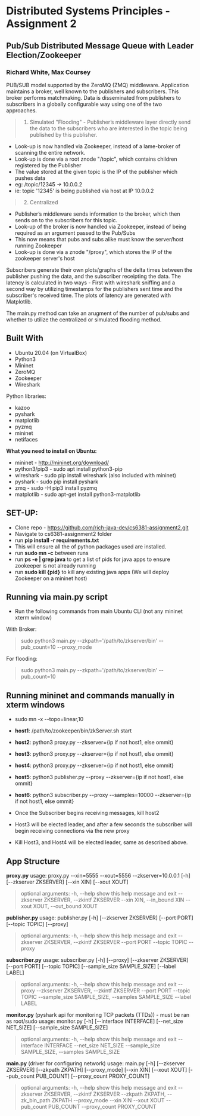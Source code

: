# Distributed Systems Principles - Assignment 2
## Pub/Sub Distributed Message Queue with Leader Election/Zookeeper
### Richard White, Max Coursey 


 PUB/SUB model supported by the ZeroMQ (ZMQ) middleware. Application maintains a broker, well known to the publishers and subscribers. This broker performs matchmaking. Data is disseminated from publishers to subscribers in a globally configurable way using one of the two approaches.

> 1) Simulated "Flooding" - Publisher’s middleware layer directly send the data to the subscribers who are interested in the topic being published by this publisher. 
- Look-up is now handled via Zookeeper, instead of a lame-broker of scanning the entire network. 
- Look-up is done via a root znode "/topic", which contains children registered by the Publisher
- The value stored at the given topic is the IP of the publisher which pushes data
- eg: /topic/12345 -> 10.0.0.2
- ie: topic '12345' is being published via host at IP 10.0.0.2

> 2) Centralized 
- Publisher’s middleware sends information to the broker, which then sends on to the subscribers for this topic.
- Look-up of the broker is now handled via Zookeeper, instead of being required as an argument passed to the Pub/Subs
- This now means that pubs and subs alike must know the server/host running Zookeeper
- Look-up is done via a znode "/proxy", which stores the IP of the zookeeper server's host


Subscribers generate their own plots/graphs of the delta times between the publisher pushing the data, and the subscriber receipting the data. The latency is calculated in two ways - First with wireshark sniffing and a second way by utilizing timestamps for the publishers sent time and the subscriber's received time.  The plots of latency are generated with Matplotlib.

The main.py method can take an arugment of the number of pub/subs and whether to utilize the centralized or simulated flooding method.

## Built With
- Ubuntu 20.04 (on VirtualBox)
- Python3
- Mininet
- ZeroMQ
- Zookeeper
- Wireshark

Python libraries:
 - kazoo
 - pyshark
 - matplotlib
 - pyzmq
 - mininet
 - netifaces

**What you need to install on Ubuntu:**
- mininet - http://mininet.org/download/
- python3/pip3  - sudo apt install python3-pip
- wireshark - sudo pip install wireshark (also included with mininet)
- pyshark - sudo pip install pyshark
- zmq - sudo -H pip3 install pyzmq
- matplotlib - sudo apt-get install python3-matplotlib

## SET-UP:
- Clone repo - https://github.com/rich-java-dev/cs6381-assignment2.git
- Navigate to cs6381-assignment2 folder
- run **pip install -r requirements.txt**
 - This will ensure all the of python packages used are installed.
- run **sudo mn -c** between runs
- run **ps -e | grep java** to get a list of pids for java apps to ensure zookeeper is not already running
- run **sudo kill {pid}** to kill any existing java apps (We will deploy Zookeeper on a mininet host)


## Running via main.py script
- Run the following commands from main Ubuntu CLI (not any mininet xterm window)

With Broker:
 >sudo python3 main.py --zkpath='/path/to/zkserver/bin' --pub_count=10 --proxy_mode

For flooding:
 >sudo python3 main.py --zkpath='/path/to/zkserver/bin' --pub_count=10

## **Running mininet and commands manually in xterm windows**
>
 - sudo mn -x --topo=linear,10
 - **host1**: /path/to/zookeeper/bin/zkServer.sh start
 - **host2**: python3 proxy.py --zkserver={ip if not host1, else ommit}
 - **host3**: python3 proxy.py --zkserver={ip if not host1, else ommit}
 - **host4**: python3 proxy.py --zkserver={ip if not host1, else ommit}
 - **host5**: python3 publisher.py --proxy --zkserver={ip if not host1, else ommit}
 - **host6**: python3 subscriber.py --proxy --samples=10000 --zkserver={ip if not host1, else ommit}

- Once the Subscriber begins receiving messages, kill host2
- Host3 will be elected leader, and after a few seconds the subscriber will begin receiving connections via the new proxy
- Kill Host3, and Host4 will be elected leader, same as described above.


## App Structure

**proxy.py**
usage: proxy.py --xin=5555 --xout=5556 --zkserver=10.0.0.1 [-h] [--zkserver ZKSERVER] [--xin XIN] [--xout XOUT]

>optional arguments:
  -h, --help            show this help message and exit
  --zkserver ZKSERVER, --zkintf ZKSERVER
  --xin XIN, --in_bound XIN
  --xout XOUT, --out_bound XOUT


**publisher.py**
usage: publisher.py [-h] [--zkserver ZKSERVER] [--port PORT] [--topic TOPIC] [--proxy]

>optional arguments:
  -h, --help            show this help message and exit
  --zkserver ZKSERVER, --zkintf ZKSERVER
  --port PORT
  --topic TOPIC
  --proxy

**subscriber.py**
usage: subscriber.py [-h] [--proxy] [--zkserver ZKSERVER] [--port PORT] [--topic TOPIC]
                     [--sample_size SAMPLE_SIZE] [--label LABEL]

>optional arguments:
  -h, --help            show this help message and exit
  --proxy
  --zkserver ZKSERVER, --zkintf ZKSERVER
  --port PORT
  --topic TOPIC
  --sample_size SAMPLE_SIZE, --samples SAMPLE_SIZE
  --label LABEL

**monitor.py** 
(pyshark api for monitoring TCP packets (TTDs)) - must be ran as root/sudo
usage: monitor.py [-h] [--interface INTERFACE] [--net_size NET_SIZE]
                  [--sample_size SAMPLE_SIZE]
>optional arguments:
  -h, --help            show this help message and exit
  --interface INTERFACE
  --net_size NET_SIZE
  --sample_size SAMPLE_SIZE, --samples SAMPLE_SIZE

**main.py** 
(driver for configuring network)
usage: main.py [-h] [--zkserver ZKSERVER] [--zkpath ZKPATH] [--proxy_mode] [--xin XIN] [--xout XOUT]
               [--pub_count PUB_COUNT] [--proxy_count PROXY_COUNT]

>optional arguments:
  -h, --help            show this help message and exit
  --zkserver ZKSERVER, --zkintf ZKSERVER
  --zkpath ZKPATH, --zk_bin_path ZKPATH
  --proxy_mode
  --xin XIN
  --xout XOUT
  --pub_count PUB_COUNT
  --proxy_count PROXY_COUNT